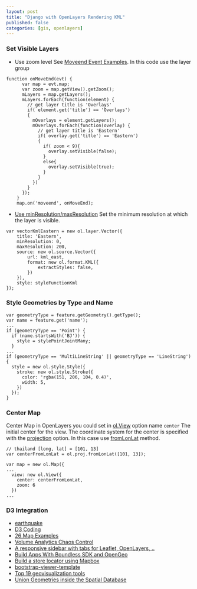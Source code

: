 ```yaml
---
layout: post
title: "Django with OpenLayers Rendering KML"
published: false
categories: [gis, openlayers]
---
```

### Set Visible Layers
* Use zoom level
See [Moveend Event Examples](https://openlayers.org/en/latest/examples/moveend.html). In
this code use the layer group

```
function onMoveEnd(evt) {
      var map = evt.map;
      var zoom = map.getView().getZoom();
      mLayers = map.getLayers();
      mLayers.forEach(function(element) {
        // get layer title is 'Overlays'
        if( element.get('title') == 'Overlays')
        {
          mOverlays = element.getLayers();
          mOverlays.forEach(function(overlay) {
            // get layer title is 'Eastern'
            if( overlay.get('title') == 'Eastern')
            {
              if( zoom < 9){
                overlay.setVisible(false);
              }
              else{
                overlay.setVisible(true);
              }
            }
          })
        }
      });
    }
    map.on('moveend', onMoveEnd);
```

* [Use minResolution/maxResolution](https://stackoverflow.com/questions/15744056/show-hide-kml-on-defined-zoom-levels)
Set the minimum resolution at which the layer is visible.

```
var vectorKmlEastern = new ol.layer.Vector({
    title: 'Eastern',
    minResolution: 0,
    maxResolution: 200,
    source: new ol.source.Vector({
        url: kml_east,
        format: new ol.format.KML({
            extractStyles: false,
        })
    }),
    style: styleFunctionKml
});
```

### Style Geometries by Type and Name
```
var geometryType = feature.getGeometry().getType();
var name = feature.get('name');
...
if (geometryType == 'Point') {
  if (name.startsWith('BJ')) {
    style = stylePointJointMany;
  }
...
if (geometryType == 'MultiLineString' || geometryType == 'LineString') {
  style = new ol.style.Style({
    stroke: new ol.style.Stroke({
      color: 'rgba(151, 206, 104, 0.4)',
      width: 5,
    })
  });
}
```

### Center Map
Center Map in OpenLayers you could set in [ol.View](https://openlayers.org/en/latest/apidoc/ol.View.html) option name `center`
The initial center for the view. The coordinate system for
the center is specified with the [projection](https://openlayers.org/en/latest/apidoc/ol.proj.html) option. In this case use [fromLonLat](https://openlayers.org/en/latest/apidoc/ol.proj.html#.fromLonLat) method.

```
// thailand [long, lat] = [101, 13]
var centerFromLonLat = ol.proj.fromLonLat([101, 13]);

var map = new ol.Map({
...
  view: new ol.View({
    center: centerFromLonLat,
    zoom: 6
  })
...
```

### D3 Integration
* [earthquake](https://gist.github.com/mbertrand/5218300#file-quakes-json)
* [D3 Coding](http://blockbuilder.org/)
* [26 Map Examples](https://react.rocks/tag/Map)
* [Volume Analytics Chaos Control](https://volumeintegration.com/category/data-visualization/geospatial/)
* [A responsive sidebar with tabs for Leaflet, OpenLayers, ..](https://github.com/Turbo87/sidebar-v2)
* [Build Apps With Boundless SDK and OpenGeo ](https://boundlessgeo.com/2014/07/build-apps-with-boundless-sdk/)
* [Build a store locator using Mapbox ](https://www.mapbox.com/help/building-a-store-locator/)
* [bootstrap-viewer-template](https://github.com/jumpinjackie/bootstrap-viewer-template)
* [Top 19 geovisualization tools](http://geoawesomeness.com/top-19-online-geovisualization-tools-apis-libraries-beautiful-maps/)
* [Union Geometries inside the Spatial Database](http://workshops.boundlessgeo.com/postgis-spatialdbtips/click-union.html)
